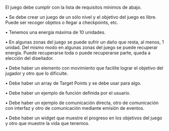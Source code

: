 El juego debe cumplir con la lista de requisitos mínimos de abajo.

• Se debe crear un juego de un sólo nivel y el objetivo del juego es libre. Puede ser recoger objetos o llegar a checkpoints, etc.

• Tenemos una energía máxima de 10 unidades.

• En algunas zonas del juego se puede sufrir un daño que resta, al menos, 1 unidad. Del mismo modo en algunas zonas del juego se puede recuperar energía. Puede recuperarse toda o puede recuperarse parte, queda a elección del diseñador.

• Debe haber un elemento con movimiento que facilite lograr el objetivo del jugador y otro que lo dificulte.

• Debe haber un array de Target Points y se debe usar para algo.

• Debe haber un ejemplo de función definida por el usuario.

• Debe haber un ejemplo de comunicación directa, otro de comunicación con interfaz y otro de comunicación mediante emisión de eventos.

• Debe haber un widget que muestre el progreso en los objetivos del juego y otro que muestre la vida que tenemos.
